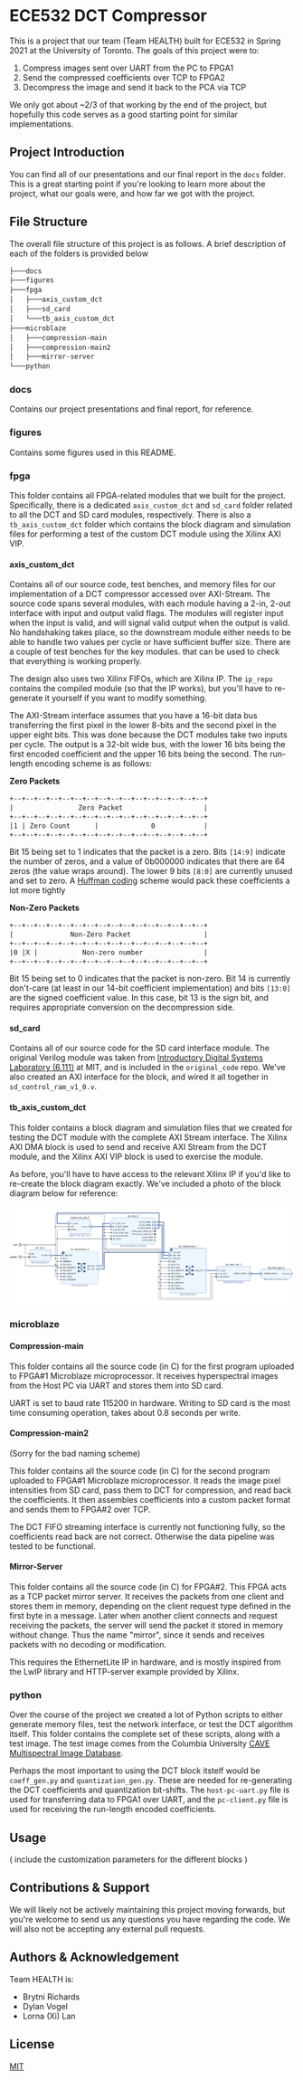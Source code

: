 # ECE532 DCT Compressor

This is a project that our team (Team HEALTH) built for ECE532 in Spring 2021 at the University of Toronto. The goals of this project were to:

1. Compress images sent over UART from the PC to FPGA1
2. Send the compressed coefficients over TCP to FPGA2
3. Decompress the image and send it back to the PCA via TCP

We only got about ~2/3 of that working by the end of the project, but hopefully this code serves as a good starting point for similar implementations.

## Project Introduction
You can find all of our presentations and our final report in the `docs` folder. This is a great starting point if you're looking to learn more about the project, what our goals were, and how far we got with the project.

## File Structure

The overall file structure of this project is as follows. A brief description of each of the folders is provided below

``` bash
├───docs
├───figures
├───fpga
│   ├───axis_custom_dct
│   ├───sd_card
│   └───tb_axis_custom_dct
├───microblaze
│   ├───compression-main
│   ├───compression-main2
│   ├───mirror-server
└───python
```

### docs
Contains our project presentations and final report, for reference.

### figures
Contains some figures used in this README.

### fpga 
This folder contains all FPGA-related modules that we built for the project. Specifically, there is a dedicated `axis_custom_dct` and `sd_card` folder related to all the DCT and SD card modules, respectively. There is also a `tb_axis_custom_dct` folder which contains the block diagram and simulation files for performing a test of the custom DCT module using the Xilinx AXI VIP. 

#### axis_custom_dct

Contains all of our source code, test benches, and memory files for our implementation of a DCT compressor accessed over AXI-Stream. The source code spans several modules, with each module having a 2-in, 2-out interface with input and output valid flags. The modules will register input when the input is valid, and will signal valid output when the output is valid. No handshaking takes place, so the downstream module either needs to be able to handle two values per cycle or have sufficient buffer size. There are a couple of test benches for the key modules. that can be used to check that everything is working properly.

The design also uses two Xilinx FIFOs, which are Xilinx IP. The `ip_repo` contains the compiled module (so that the IP works), but you'll have to re-generate it yourself if you want to modify something.

The AXI-Stream interface assumes that you have a 16-bit data bus transferring the first pixel in the lower 8-bits and the second pixel in the upper eight bits. This was done because the DCT modules take two inputs per cycle. The output is a 32-bit wide bus, with the lower 16 bits being the first encoded coefficient and the upper 16 bits being the second. The run-length encoding scheme is as follows:

**Zero Packets**

```
+--+--+--+--+--+--+--+--+--+--+--+--+--+--+--+--+
|                Zero Packet                    |
+--+--+--+--+--+--+--+--+--+--+--+--+--+--+--+--+
|1 | Zero Count      |             0            |
+--+--+--+--+--+--+--+--+--+--+--+--+--+--+--+--+
```

Bit 15 being set to 1 indicates that the packet is a zero. Bits `[14:9]` indicate the number of zeros, and a value of 0b000000 indicates that there are 64 zeros (the value wraps around). The lower 9 bits `[8:0]` are currently unused and set to zero. A [Huffman coding](https://en.wikipedia.org/wiki/Huffman_coding) scheme would pack these coefficients a lot more tightly 

**Non-Zero Packets**

```
+--+--+--+--+--+--+--+--+--+--+--+--+--+--+--+--+
|              Non-Zero Packet                  |
+--+--+--+--+--+--+--+--+--+--+--+--+--+--+--+--+
|0 |X |           Non-zero number               |
+--+--+--+--+--+--+--+--+--+--+--+--+--+--+--+--+

```

Bit 15 being set to 0 indicates that the packet is non-zero. Bit 14 is currently don't-care (at least in our 14-bit coefficient implementation) and bits `[13:0]` are the signed coefficient value. In this case, bit 13 is the sign bit, and requires appropriate conversion on the decompression side.

#### sd_card

Contains all of our source code for the SD card interface module. The original Verilog module was taken from [Introductory Digital Systems Laboratory (6.111)](http://web.mit.edu/6.111/www/f2015/tools/sd_controller.v) at MIT, and is included in the `original_code` repo. We've also created an AXI interface for the block, and wired it all together in `sd_control_ram_v1_0.v`.

#### tb_axis_custom_dct

This folder contains a block diagram and simulation files that we created for testing the DCT module with the complete AXI Stream interface. The Xilinx AXI DMA block is used to send and receive AXI Stream from the DCT module, and the Xilinx AXI VIP block is used to exercise the module.

As before, you'll have to have access to the relevant Xilinx IP if you'd like to re-create the block diagram exactly. We've included a photo of the block diagram below for reference:

![A screenshot of the block diagram we created for testing the AXI Stream interface of our DCT module][tb_bd]

[tb_bd]: figures/tb_axis_custom_dct.png

### microblaze

#### Compression-main

This folder contains all the source code (in C) for the first program uploaded to FPGA#1 Microblaze microprocessor. It receives hyperspectral images from the Host PC via UART and stores them into SD card.

UART is set to baud rate 115200 in hardware. Writing to SD card is the most time consuming operation, takes about 0.8 seconds per write.

#### Compression-main2

(Sorry for the bad naming scheme)

This folder contains all the source code (in C) for the second program uploaded to FPGA#1 Microblaze microprocessor. It reads the image pixel intensities from SD card, pass them to DCT for compression, and read back the coefficients. It then assembles coefficients into a custom packet format and sends them to FPGA#2 over TCP.

The DCT FIFO streaming interface is currently not functioning fully, so the coefficients read back are not correct. Otherwise the data pipeline was tested to be functional.

#### Mirror-Server

This folder contains all the source code (in C) for FPGA#2. This FPGA acts as a TCP packet mirror server. It receives the packets from one client and stores them in memory, depending on the client request type defined in the first byte in a message. Later when another client connects and request receiving the packets, the server will send the packet it stored in memory without change. Thus the name "mirror", since it sends and receives packets with no decoding or modification.

This requires the EthernetLite IP in hardware, and is mostly inspired from the LwIP library and HTTP-server example provided by Xilinx. 

### python

Over the course of the project we created a lot of Python scripts to either generate memory files, test the network interface, or test the DCT algorithm itself. This folder contains the complete set of these scripts, along with a test image. The test image comes from the Columbia University [CAVE Multispectral Image Database](https://www.cs.columbia.edu/CAVE/databases/multispectral/).

Perhaps the most important to using the DCT block itstelf would be `coeff_gen.py` and `quantization_gen.py`. These are needed for re-generating the DCT coefficients and quantization bit-shifts. The `host-pc-uart.py` file is used for transferring data to FPGA1 over UART, and the `pc-client.py` file is used for receiving the run-length encoded coefficients. 

## Usage

( include the customization parameters for the different blocks )


## Contributions & Support

We will likely not be actively maintaining this project moving forwards, but you're welcome to send us any questions you have regarding the code. We will also not be accepting any external pull requests.

## Authors & Acknowledgement

Team HEALTH is:
- Brytni Richards
- Dylan Vogel
- Lorna (Xi) Lan

## License
[MIT](https://choosealicense.com/licenses/mit/)


